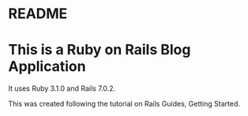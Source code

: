# README

# This is a Ruby on Rails Blog Application

It uses Ruby 3.1.0 and Rails 7.0.2.

This was created following the tutorial on Rails Guides, Getting Started.

